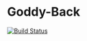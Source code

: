 Goddy-Back
===========
[![Build Status](https://travis-ci.org/godlab/Goddy-Back.svg?branch=master)](https://travis-ci.org/godlab/Goddy-Back)